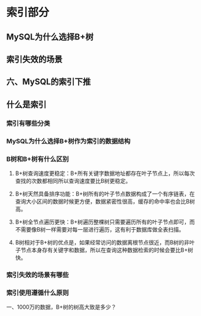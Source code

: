 # 索引部分

## MySQL为什么选择B+树

## 索引失效的场景

## 六、MySQL的索引下推

## 什么是索引


### 索引有哪些分类

### MySQL为什么选择B+树作为索引的数据结构

### B树和B+树有什么区别

1. B+树查询速度更稳定：B+所有关键字数据地址都存在叶子节点上，所以每次查找的次数都相同所以查询速度要比B树更稳定。

2. B+树天然具备排序功能：B+树所有的叶子节点数据构成了一个有序链表，在查询大小区间的数据时候更方便，数据紧密性很高，缓存的命中率也会比B树高。

3. B+树全节点遍历更快：B+树遍历整棵树只需要遍历所有的叶子节点即可，而不需要像B树一样需要对每一层进行遍历，这有利于数据库做全表扫描。

4. B树相对于B+树的优点是，如果经常访问的数据离根节点很近，而B树的非叶子节点本身存有关键字和数据，所以在查询这种数据检索的时候会要比B+树快。

### 索引失效的场景有哪些

### 索引使用遵循什么原则

 一、1000万的数据，B+树的树高大致是多少？